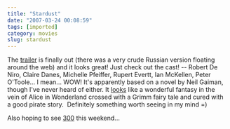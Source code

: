 ```yaml
---
title: "Stardust"
date: "2007-03-24 00:08:59"
tags: [imported]
category: movies
slug: stardust
---
```

	

The <a href="http://movies.yahoo.com/feature/stardust.html;_ylt=AgP1ctZ.TL6.yeJ3.WQxoD5fVXcA" title="Stardust">trailer</a> is finally out (there was a very crude Russian version floating around the web) and it looks great!  Just check out the cast! --  Robert De Niro, Claire Danes, Michelle Pfeiffer, Rupert Evertt, Ian McKellen, Peter O'Toole... I mean... WOW!  It's apparently based on a novel by Neil Gaiman, though I've never heard of either.
It <a href="http://www.stardustmovie.com" title="Official site">looks</a> like a wonderful fantasy in the vein of Alice in Wonderland crossed with a Grimm fairy tale and cured with a good pirate story.  Definitely something worth seeing in my mind =)

Also hoping to see <a href="http://www.imdb.com/title/tt0416449/">300</a> this weekend...
